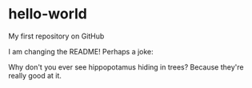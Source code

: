# hello-world
My first repository on GitHub

I am changing the README! Perhaps a joke:

Why don't you ever see hippopotamus hiding in trees? Because they're really good at it.
